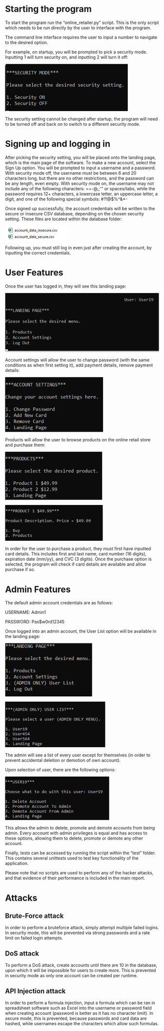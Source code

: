 ﻿# Starting the program
To start the program run the “online\_retailer.py” script. This is the only script which needs to be run directly by the user to interface with the program.

The command line interface requires the user to input a number to navigate to the desired option. 

For example, on startup, you will be prompted to pick a security mode. Inputting 1 will turn security on, and inputting 2 will turn it off:

![](./Screenshots/Screenshot1.png)

The security setting cannot be changed after startup, the program will need to be turned off and back on to switch to a different security mode.
# Signing up and logging in
After picking the security setting, you will be placed onto the landing page, which is the main page of the software. To make a new account, select the Sign Up option. You will be prompted to input a username and a password. With security mode off, the username must be between 6 and 20 characters long, but there are no other restrictions, and the password can be any length, even empty. With security mode on, the username may not include any of the following characters: =+-@,;'" or spaces/tabs, while the password requires 12+ characters, a lowercase letter, an uppercase letter, a digit, and one of the following special symbols: #?!@$%^&\*-

Once signed up successfully, the account credentials will be written to the secure or insecure CSV database, depending on the chosen security setting. These files are located within the database folder:

![](./Screenshots/Screenshot2.png)

Following up, you must still log in even just after creating the account, by inputting the correct credentials. 
# User Features
Once the user has logged in, they will see this landing page:

![](./Screenshots/Screenshot3.png)

Account settings will allow the user to change password (with the same conditions as when first setting it), add payment details, remove payment details:

![](./Screenshots/Screenshot4.png)

Products will allow the user to browse products on the online retail store and purchase them:

![](./Screenshots/Screenshot5.png)

![](./Screenshots/Screenshot6.png)

In order for the user to purchase a product, they must first have inputted card details. This includes first and last name, card number (16 digits), expiration date (mm/yy), and CVC (3 digits). Once the purchase option is selected, the program will check if card details are available and allow purchase if so.
# Admin Features
The default admin account credentials are as follows:

USERNAME: Admin1

PASSWORD: Pas$w0rd12345

Once logged into an admin account, the User List option will be available in the landing page:

![](./Screenshots/Screenshot7.png)

![](./Screenshots/Screenshot8.png)

The admin will see a list of every user except for themselves (in order to prevent accidental deletion or demotion of own account).

Upon selection of user, there are the following options:

![](./Screenshots/Screenshot9.png)

This allows the admin to delete, promote and demote accounts from being admin. Every account with admin privileges is equal and has access to these options, allowing them to delete, promote or demote any other account.


Finally, tests can be accessed by running the script within the “test” folder. This contains several unittests used to test key functionality of the application.

Please note that no scripts are used to perform any of the hacker attacks, and that evidence of their performance is included in the main report.

# Attacks

## Brute-Force attack

In order to perform a bruteforce attack, simply attempt multiple failed logins. In security mode, this will be prevented via strong passwords and a rate limit on failed login attempts.

## DoS attack

To perform a DoS attack, create accounts until there are 10 in the database, upon which it will be impossible for users to create more. This is prevented in security mode as only one account can be created per runtime.

## API Injection attack

In order to perform a formula injection, input a formula which can be ran in spreadsheet software such as Excel into the username or password field when creating account (password is better as it has no character limit). In secure mode, this is prevented, because passwords and card data are hashed, while usernames escape the characters which allow such formulas.
